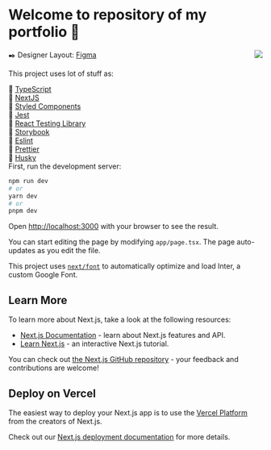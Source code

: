 <h1>Welcome to repository of my portfolio 👋</h1>
<a href="https://www.linkedin.com/in/matheus-banqueiro-lima-b594031a2/"><img align="right" align="top" src="https://github.com/Matheubanqueiro/My-page/assets/101984947/84cdb27d-a812-452a-89da-7aea2de33c81"></a>

✒️ Designer Layout: [Figma](https://www.figma.com/file/pU9CBwgSPukAhELTjf1Zua/My-Page-New?type=design&node-id=3-39&mode=design&t=RtU4Npfjn5MsUmJ6-0)

This project uses lot of stuff as:

 📌 [TypeScript](https://www.typescriptlang.org/) </br>
 📌 [NextJS](https://nextjs.org/) </br>
 📌 [Styled Components](https://styled-components.com/) </br>
 📌 [Jest](https://jestjs.io/) </br>
 📌 [React Testing Library](https://testing-library.com/docs/react-testing-library/intro) </br>
 📌 [Storybook](https://storybook.js.org/) </br>
 📌 [Eslint](https://eslint.org/) </br>
 📌 [Prettier](https://prettier.io/) </br>
 📌 [Husky](https://github.com/typicode/husky) </br>
First, run the development server:

```bash
npm run dev
# or
yarn dev
# or
pnpm dev
```

Open [http://localhost:3000](http://localhost:3000) with your browser to see the result.

You can start editing the page by modifying `app/page.tsx`. The page auto-updates as you edit the file.

This project uses [`next/font`](https://nextjs.org/docs/basic-features/font-optimization) to automatically optimize and load Inter, a custom Google Font.

## Learn More

To learn more about Next.js, take a look at the following resources:

- [Next.js Documentation](https://nextjs.org/docs) - learn about Next.js features and API.
- [Learn Next.js](https://nextjs.org/learn) - an interactive Next.js tutorial.

You can check out [the Next.js GitHub repository](https://github.com/vercel/next.js/) - your feedback and contributions are welcome!

## Deploy on Vercel

The easiest way to deploy your Next.js app is to use the [Vercel Platform](https://vercel.com/new?utm_medium=default-template&filter=next.js&utm_source=create-next-app&utm_campaign=create-next-app-readme) from the creators of Next.js.

Check out our [Next.js deployment documentation](https://nextjs.org/docs/deployment) for more details.
